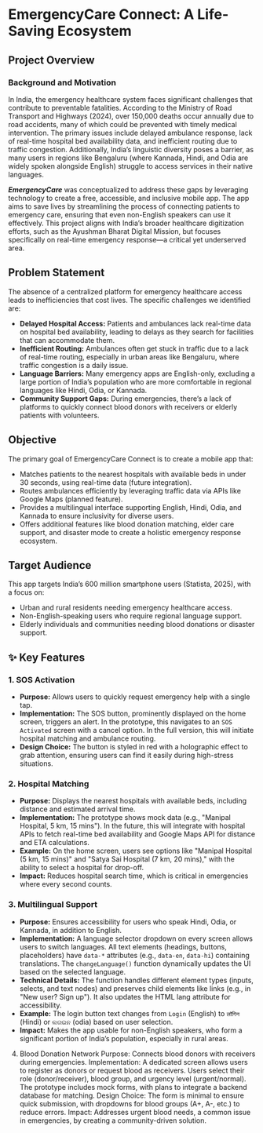 # EmergencyCare Connect: A Life-Saving Ecosystem


## Project Overview
### Background and Motivation
In India, the emergency healthcare system faces significant challenges that contribute to preventable fatalities. According to the Ministry of Road Transport and Highways (2024), over 150,000 deaths occur annually due to road accidents, many of which could be prevented with timely medical intervention. The primary issues include delayed ambulance response, lack of real-time hospital bed availability data, and inefficient routing due to traffic congestion. Additionally, India’s linguistic diversity poses a barrier, as many users in regions like Bengaluru (where Kannada, Hindi, and Odia are widely spoken alongside English) struggle to access services in their native languages.

**_EmergencyCare_** was conceptualized to address these gaps by leveraging technology to create a free, accessible, and inclusive mobile app. The app aims to save lives by streamlining the process of connecting patients to emergency care, ensuring that even non-English speakers can use it effectively. This project aligns with India’s broader healthcare digitization efforts, such as the Ayushman Bharat Digital Mission, but focuses specifically on real-time emergency response—a critical yet underserved area.


## Problem Statement
The absence of a centralized platform for emergency healthcare access leads to inefficiencies that cost lives. The specific challenges we identified are:
* **Delayed Hospital Access:** Patients and ambulances lack real-time data on hospital bed availability, leading to delays as they search for facilities that can accommodate them.
* **Inefficient Routing:** Ambulances often get stuck in traffic due to a lack of real-time routing, especially in urban areas like Bengaluru, where traffic congestion is a daily issue.
* **Language Barriers:** Many emergency apps are English-only, excluding a large portion of India’s population who are more comfortable in regional languages like Hindi, Odia, or Kannada.
* **Community Support Gaps:** During emergencies, there’s a lack of platforms to quickly connect blood donors with receivers or elderly patients with volunteers.


## Objective
The primary goal of EmergencyCare Connect is to create a mobile app that:
* Matches patients to the nearest hospitals with available beds in under 30 seconds, using real-time data (future integration).
* Routes ambulances efficiently by leveraging traffic data via APIs like Google Maps (planned feature).
* Provides a multilingual interface supporting English, Hindi, Odia, and Kannada to ensure inclusivity for diverse users.
* Offers additional features like blood donation matching, elder care support, and disaster mode to create a holistic emergency response ecosystem.


## Target Audience
This app targets India’s 600 million smartphone users (Statista, 2025), with a focus on:
* Urban and rural residents needing emergency healthcare access.
* Non-English-speaking users who require regional language support.
* Elderly individuals and communities needing blood donations or disaster support.


## ✨ Key Features

### 1. SOS Activation
* **Purpose:** Allows users to quickly request emergency help with a single tap.
* **Implementation:** The SOS button, prominently displayed on the home screen, triggers an alert. In the prototype, this navigates to an `SOS Activated` screen with a cancel option. In the full version, this will initiate hospital matching and ambulance routing.
* **Design Choice:** The button is styled in red with a holographic effect to grab attention, ensuring users can find it easily during high-stress situations.

### 2. Hospital Matching
* **Purpose:** Displays the nearest hospitals with available beds, including distance and estimated arrival time.
* **Implementation:** The prototype shows mock data (e.g., "Manipal Hospital, 5 km, 15 mins"). In the future, this will integrate with hospital APIs to fetch real-time bed availability and Google Maps API for distance and ETA calculations.
* **Example:** On the home screen, users see options like "Manipal Hospital (5 km, 15 mins)" and "Satya Sai Hospital (7 km, 20 mins)," with the ability to select a hospital for drop-off.
* **Impact:** Reduces hospital search time, which is critical in emergencies where every second counts.

### 3. Multilingual Support
* **Purpose:** Ensures accessibility for users who speak Hindi, Odia, or Kannada, in addition to English.
* **Implementation:** A language selector dropdown on every screen allows users to switch languages. All text elements (headings, buttons, placeholders) have `data-*` attributes (e.g., `data-en`, `data-hi`) containing translations. The `changeLanguage()` function dynamically updates the UI based on the selected language.
* **Technical Details:** The function handles different element types (inputs, selects, and text nodes) and preserves child elements like links (e.g., in "New user? Sign up"). It also updates the HTML lang attribute for accessibility.
* **Example:** The login button text changes from `Login` (English) to `लॉगिन` (Hindi) or `ଲଗଇନ` (odia) based on user selection.
* **Impact:** Makes the app usable for non-English speakers, who form a significant portion of India’s population, especially in rural areas.
4. Blood Donation Network
Purpose: Connects blood donors with receivers during emergencies.
Implementation: A dedicated screen allows users to register as donors or request blood as receivers. Users select their role (donor/receiver), blood group, and urgency level (urgent/normal). The prototype includes mock forms, with plans to integrate a backend database for matching.
Design Choice: The form is minimal to ensure quick submission, with dropdowns for blood groups (A+, A-, etc.) to reduce errors.
Impact: Addresses urgent blood needs, a common issue in emergencies, by creating a community-driven solution.
